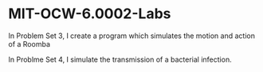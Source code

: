 # MIT-OCW-6.0002-Labs

In Problem Set 3, I create a program which simulates the motion and action of a Roomba

In Problme Set 4, I simulate the transmission of a bacterial infection.
